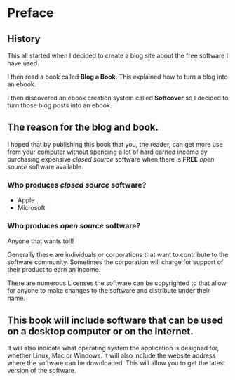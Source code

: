# Preface

## History
This all started when I decided to create a blog site about the free software I have used. 

I then read a book called **Blog a Book**. This explained how to turn a blog into an ebook. 

I then discovered an ebook creation system called **Softcover** so I decided to turn those blog posts into an ebook.

## The reason for the blog and book.

I hoped that by publishing this book that you, the reader, can get more use from your computer without spending a lot of hard earned income by purchasing expensive *closed source* software when there is **FREE** *open source* software available.

### Who produces *closed source* software?

* Apple
* Microsoft 

### Who produces *open source* software?

Anyone that wants to!!! 

Generally these are individuals or corporations that want to contribute to the software community.  Sometimes the corporation will charge for support of their product to earn an income.

There are numerous Licenses the software can be copyrighted to that allow for anyone to make changes to the software and distribute under their name.

## This book will include software that can be used on a desktop computer or on the Internet.

It will also indicate what operating system the application is designed for, whether Linux, Mac or Windows.  It will also include the website address where the software can be downloaded. This will allow you to get the latest version of the software.

